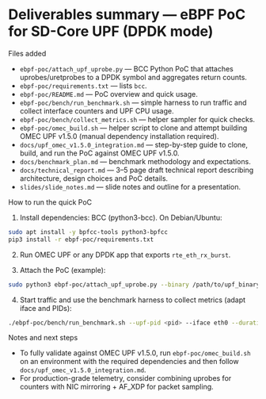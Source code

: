 # Deliverables summary — eBPF PoC for SD-Core UPF (DPDK mode)

Files added

- `ebpf-poc/attach_upf_uprobe.py` — BCC Python PoC that attaches uprobes/uretprobes to a DPDK symbol and aggregates return counts.
- `ebpf-poc/requirements.txt` — lists `bcc`.
- `ebpf-poc/README.md` — PoC overview and quick usage.
- `ebpf-poc/bench/run_benchmark.sh` — simple harness to run traffic and collect interface counters and UPF CPU usage.
- `ebpf-poc/bench/collect_metrics.sh` — helper sampler for quick checks.
- `ebpf-poc/omec_build.sh` — helper script to clone and attempt building OMEC UPF v1.5.0 (manual dependency installation required).
- `docs/upf_omec_v1.5.0_integration.md` — step-by-step guide to clone, build, and run the PoC against OMEC UPF v1.5.0.
- `docs/benchmark_plan.md` — benchmark methodology and expectations.
- `docs/technical_report.md` — 3–5 page draft technical report describing architecture, design choices and PoC details.
- `slides/slide_notes.md` — slide notes and outline for a presentation.

How to run the quick PoC

1. Install dependencies: BCC (python3-bcc). On Debian/Ubuntu:

```bash
sudo apt install -y bpfcc-tools python3-bpfcc
pip3 install -r ebpf-poc/requirements.txt
```

2. Run OMEC UPF or any DPDK app that exports `rte_eth_rx_burst`.

3. Attach the PoC (example):

```bash
sudo python3 ebpf-poc/attach_upf_uprobe.py --binary /path/to/upf_binary --function rte_eth_rx_burst --try-shared
```

4. Start traffic and use the benchmark harness to collect metrics (adapt iface and PIDs):

```bash
./ebpf-poc/bench/run_benchmark.sh --upf-pid <pid> --iface eth0 --duration 60 --traffic-cmd "iperf3 -c <peer> -t 60" --mode ebpf
```

Notes and next steps

- To fully validate against OMEC UPF v1.5.0, run `ebpf-poc/omec_build.sh` on an environment with the required dependencies and then follow `docs/upf_omec_v1.5.0_integration.md`.
- For production-grade telemetry, consider combining uprobes for counters with NIC mirroring + AF_XDP for packet sampling.
